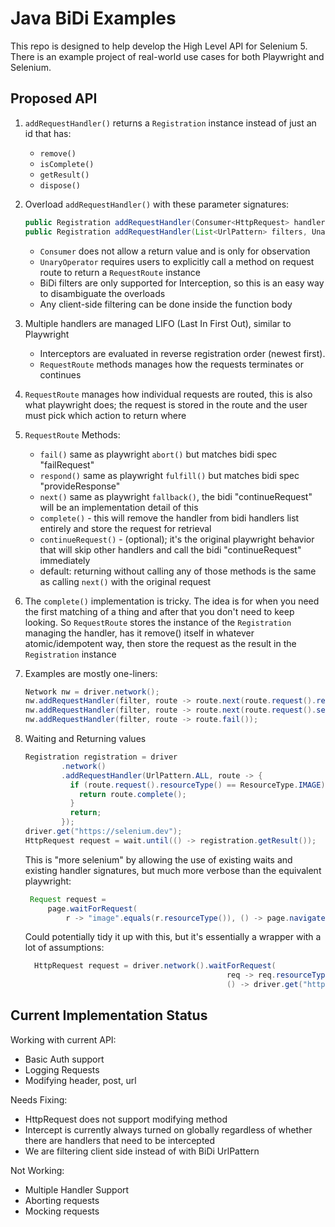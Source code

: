 # Java BiDi Examples

This repo is designed to help develop the High Level API for Selenium 5.
There is an example project of real-world use cases for both Playwright and Selenium.

## Proposed API

1. `addRequestHandler()` returns a `Registration` instance instead of just an id that has:
    * `remove()`
    * `isComplete()`
    * `getResult()`
    * `dispose()`

2. Overload `addRequestHandler()` with these parameter signatures:
    ```java
    public Registration addRequestHandler(Consumer<HttpRequest> handler);
    public Registration addRequestHandler(List<UrlPattern> filters, UnaryOperator<RequestRoute> handler);
    ```
    * `Consumer` does not allow a return value and is only for observation
    * `UnaryOperator` requires users to explicitly call a method on request route to return a `RequestRoute` instance
    * BiDi filters are only supported for Interception, so this is an easy way to disambiguate the overloads
    * Any client-side filtering can be done inside the function body

3. Multiple handlers are managed LIFO (Last In First Out), similar to Playwright
    * Interceptors are evaluated in reverse registration order (newest first).
    * `RequestRoute` methods manages how the requests terminates or continues

4. `RequestRoute` manages how individual requests are routed, this is also what playwright does; 
    the request is stored in the route and the user must pick which action to return where

5. `RequestRoute` Methods:
    * `fail()` same as playwright `abort()` but matches bidi spec "failRequest"
    * `respond()` same as playwright `fulfill()` but matches bidi spec "provideResponse"
    * `next()` same as playwright `fallback()`, the bidi "continueRequest" will be an implementation detail of this
    * `complete()` - this will remove the handler from bidi handlers list entirely and store the request for retrieval
    * `continueRequest()` - (optional); it's the original playwright behavior that will skip other handlers and call the
      bidi "continueRequest" immediately
    * default: returning without calling any of those methods is the same as calling `next()` with the original request

6. The `complete()` implementation is tricky. The idea is for when you need the first matching of a thing 
    and after that you don't need to keep looking. So `RequestRoute` stores the instance of the 
    `Registration` managing the handler, has it remove() itself in whatever atomic/idempotent way,
    then store the request as the result in the `Registration` instance


7. Examples are mostly one-liners:
    ```java
    Network nw = driver.network();
    nw.addRequestHandler(filter, route -> route.next(route.request().removeHeader("upgrade-insecure-requests")));
    nw.addRequestHandler(filter, route -> route.next(route.request().setMethod("HEAD"));
    nw.addRequestHandler(filter, route -> route.fail());
    ```

8. Waiting and Returning values
    ```java
    Registration registration = driver
            .network()
            .addRequestHandler(UrlPattern.ALL, route -> {
              if (route.request().resourceType() == ResourceType.IMAGE) {
                return route.complete();
              }
              return;
            });
    driver.get("https://selenium.dev");
    HttpRequest request = wait.until(() -> registration.getResult());
    ```

   This is "more selenium" by allowing the use of existing waits and existing handler signatures, but much more verbose than the
   equivalent playwright:
   ```java
    Request request =
        page.waitForRequest(
            r -> "image".equals(r.resourceType()), () -> page.navigate("https://selenium.dev"));
    ```
    
    Could potentially tidy it up with this, but it's essentially a wrapper with a lot of assumptions:
   ```java
     HttpRequest request = driver.network().waitForRequest(
                                                req -> req.resourceType() == ResourceType.IMAGE,
                                                () -> driver.get("https://selenium.dev"));
    ```

## Current Implementation Status

Working with current API:

* Basic Auth support
* Logging Requests
* Modifying header, post, url

Needs Fixing:

* HttpRequest does not support modifying method
* Intercept is currently always turned on globally regardless of whether there are handlers that need to be intercepted
* We are filtering client side instead of with BiDi UrlPattern

Not Working:

* Multiple Handler Support
* Aborting requests
* Mocking requests

